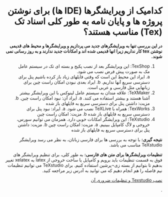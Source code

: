 <html dir="rtl" lang="ar">
<head>
<meta charset="utf-8">
</head>
<body dir="rtl"> 
  
 
 <p dir="rtl">
<b><h1>کدامیک از ویرایشگرها
(IDE  ها) برای نوشتن پروژه ها و پایان نامه به طور کلی اسناد تک (Tex) 
  مناسب هستند؟
</h1></b></p>


<p dir="rtl">
<b>
در این بررسی تنها به ویرایشگرهای جدید می پردازیم و ویرایشگرها و محیط های قدیمی نوشتن tex  کار نداریم زیرا انها قدیمی شده اند و امکانات جدید ندارند و به روز رسانی نمی شوند.
 </b></p> 

1.	TexShop: این ویرایشگر بعد از نصب پکیج و بسته ای تک در سیستم عامل مک به صورت پیش فرض نصب می شود. 	
a.	ایراد این محیط این است که وقتی فایلهای زیاد باز کرده باشیم پنل برای دسترسی سریع آنها نداریم.
b.	ایراد بعدی نبودن امکان راست چین برای زبانهایی مثل فارسی و عربی است.
2.	TeXMaker: علاقه مندان به سیستم عامل لینوکس با این ویرایشگر بیشتر آشنا هستند و بیشتر استفاده می کنند.
a.	ایراد آن: نبود امکان راست چین.
b.	مزیت: داشتن پنل برای دسترسی سریع به فایلهای باز شده
3.	TexWorks: همراه با TeXLive نصب می شود.
a.	ایراد: نبود پنل برای دسترسی سریع به فایلهای باز شده
b.	مزیت: امکان راست چین
4.	TeXstudio: این ویرایشگر امکانات خوبی دارد. همزمان می توانیم سورس، خروجی و لاگ کامپایل ببینیم.
a.	مزیت: امکان راست چین
b.	مزیت: داشتن پنل برای دسترسی سریع به فایلهای باز شده

<p dir="rtl">
<b>نتیجه گیری:</b>
با توجه به بررسی ها برای فارسی زبانان، به نظر می رسد ویرایشگر TeXstudio مناسب می باشد.
</p>


<p dir="rtl">
<b>تنظیمات ویرایشگرها برای متن های فارسی:</b>
به طور کلی، برای تنظیم ویرایشگر های فوق به قسمت تنظیمات باید برویم و کامپایل یا ساخت خروجی از latex به xelatex تغییر بدهیم تا بتوانیم از بسته زی¬پرشین استفاده کنیم.
برای TeXstudio می توانیم تنظیمات نیم فاصله را هم انجام دهیم که می توانید به آدرس زیر مراجعه کنید.

<p dir="rtl">
<a href='https://virgool.io/@amesforush/%D8%AF%D8%B1%D8%B3-%DB%B7-%D9%86%D8%B5%D8%A8-texstudio-%D9%88-%D8%AA%D9%86%D8%B8%DB%8C%D9%85%D8%A7%D8%AA-%D8%B6%D8%B1%D9%88%D8%B1%DB%8C-%D8%A2%D9%86-o0cibwkgdnkb'>نصب Texstudio و تنظیمات ضروری آن</a>
</p>.

</body>
</html>
